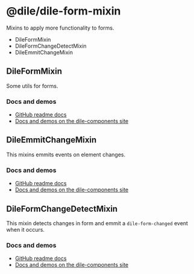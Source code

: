# @dile/dile-form-mixin

Mixins to apply more functionality to forms. 

- DileFormMixin
- DileFormChangeDetectMixin
- DileEmmitChangeMixin

## DileFormMixin

Some utils for forms.

### Docs and demos

- [GitHub readme docs](https://github.com/Polydile/dile-components/blob/master/site/pages/mixins/dile-form-mixin.rocket.md)
- [Docs and demos on the dile-components site](https://dile-components.polydile.com/mixins/dile-form-mixin/)


## DileEmmitChangeMixin

This mixins emmits events on element changes.

### Docs and demos

- [GitHub readme docs](https://github.com/Polydile/dile-components/blob/master/site/pages/mixins/dile-emmit-change-mixin.rocket.md)
- [Docs and demos on the dile-components site](https://dile-components.polydile.com/mixins/dile-emmit-change-mixin/)

## DileFormChangeDetectMixin

This mixin detects changes in form and emmit a ```dile-form-changed``` event when it occurs.

### Docs and demos

- [GitHub readme docs](https://github.com/Polydile/dile-components/blob/master/site/pages/mixins/dile-form-change-detect-mixin.rocket.md)
- [Docs and demos on the dile-components site](https://dile-components.polydile.com/mixins/dile-form-change-detect-mixin/)

